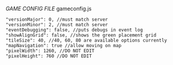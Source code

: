 _GAME CONFIG FILE_
gameconfig.js

    "versionMajor": 0, //must match server
    "versionMinor": 2, //must match server
    "eventDebugging": false, //puts debugs in event log
    "showAlignGrid": false, //shows the green placement grid
    "tileSize": 40, //40, 60, 80 are available options currently
    "mapNavigation": true //allow moving on map
    "pixelWidth": 1260, //DO NOT EDIT
    "pixelHeight": 760 //DO NOT EDIT
